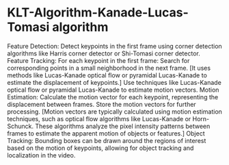 # KLT-Algorithm-Kanade-Lucas-Tomasi algorithm 
Feature Detection:
Detect keypoints in the first frame using corner detection algorithms like Harris corner detector or Shi-Tomasi corner detector.
Feature Tracking:
For each keypoint in the first frame:
Search for corresponding points in a small neighborhood in the next frame.
[It uses methods like Lucas-Kanade optical flow or pyramidal Lucas-Kanade to estimate the displacement of keypoints.]
Use techniques like Lucas-Kanade optical flow or pyramidal Lucas-Kanade to estimate motion vectors.
Motion Estimation:
Calculate the motion vector for each keypoint, representing the displacement between frames.
Store the motion vectors for further processing.
[Motion vectors are typically calculated using motion estimation techniques, such as optical flow algorithms like Lucas-Kanade or Horn-Schunck. These algorithms analyze the pixel intensity patterns between frames to estimate the apparent motion of objects or features.]
Object Tracking:
Bounding boxes can be drawn around the regions of interest based on the motion of keypoints, allowing for object tracking and localization in the video.
